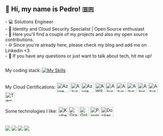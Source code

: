 ## 👋 Hi, my name is Pedro! 🇧🇷
  
  
  <div>
    <div>
      - 💻 Solutions Engineer </br>
      - 📖 Identity and Cloud Security Specialist | Open Source enthusiast </br>
      - 🐧 Here you'll find a couple of my projects and also my open source contributions. </br>
      - 🌐 Since you're already here, please check my <link src="pedroscloudsecurity.com">blog</link> and add me on <link src="https://www.linkedin.com/in/pedroirufo/?locale=en_US">Linkedin</link> <3 </br>
      - 🤝 If you have any questions or just want to talk about tech, hit me up!
    </div>
  </div>
  
  ##

  My coding stack: [![My Skills](https://skillicons.dev/icons?i=go,js,nodejs,react,py&perline=5)](https://skillicons.dev)
  
 <div style="display: inline_block"><br>
  <div>
    My Cloud Certifications: 
  <img align="center" alt="Azure Fundamentals" height="30" width="40" src="https://docs.microsoft.com/pt-BR/learn/media/msle/microsoft-fundamentals-certification.svg">
  <img align="center" alt="Azure Security, Compliance and Identity Fundamentals" height="30" width="30" src="https://learn.microsoft.com/en-us/media/learn/certification/badges/microsoft-certified-fundamentals-badge.svg">
   <img align="center" alt="Azure Data Fundamentals" height="30" width="40" src="https://learn.microsoft.com/pt-br/media/learn/certification/badges/microsoft-certified-fundamentals-badge.svg">
   <img align="center" alt="AWS Cloud Pratictioner" height="30" width="30" src="https://images.credly.com/size/680x680/images/00634f82-b07f-4bbd-a6bb-53de397fc3a6/image.png">
   <img align="center" alt="Azure Administrator Associate" height="30" width="30" src="https://images.credly.com/images/336eebfc-0ac3-4553-9a67-b402f491f185/azure-administrator-associate-600x600.png">
   <img align="center" alt="Azure Security Engineer" height="30" width="30" src="https://images.credly.com/size/680x680/images/1ad16b6f-2c71-4a2e-ae74-ec69c4766039/azure-security-engineer-associate600x600.png">
   <img align="center" alt="Azure identity and Access Administrator" height="30" width="30" src="https://images.credly.com/size/680x680/images/91295436-0704-4b98-8e1a-ef5f937bda21/identity-and-access-administrator-associate-600x600.png">
   <img align="center" alt="Azure Solutions Architect Expert" height="30" width="30" src="https://images.credly.com/size/680x680/images/987adb7e-49be-4e24-b67e-55986bd3fe66/azure-solutions-architect-expert-600x600.png">
   <img align="center" alt="Azure Cybersecurity Architect Expert" height="30" width="30" src="https://cdn.hashnode.com/res/hashnode/image/upload/v1718479458693/cae8d708-36cb-416d-9116-cf69afbe73c5.png?auto=compress,format&format=webp">
   <img align="center" alt="Terraform Associate" height="30" width="30" src="https://images.credly.com/size/680x680/images/99289602-861e-4929-8277-773e63a2fa6f/image.png">
  </div> </br>
  <div>
    Some technologies I like: 
    <img align="center" alt="Kubernetes" height="30" width="30" src="https://upload.wikimedia.org/wikipedia/labs/thumb/b/ba/Kubernetes-icon-color.svg/2110px-Kubernetes-icon-color.svg.png">
    <img align="center" alt="Grafana" height="30" width="30" src="https://uploads-ssl.webflow.com/627ba6588811eca90ffd6f2a/6282a6afbfe3d16f0a4d67f9_grafana.png">
    <img align="center" alt="Golang" height="30" width="30" src="https://cdn.worldvectorlogo.com/logos/gopher.svg">
    <img align="center" alt="Prometheus" height="30" width="30" src="https://upload.wikimedia.org/wikipedia/commons/thumb/3/38/Prometheus_software_logo.svg/1200px-Prometheus_software_logo.svg.png">
    <img align="center" alt="Docker" height="30" width="40" src="https://www.docker.com/wp-content/uploads/2022/03/Moby-logo.png">
  </div>
</div>
  
  ##
  
  <div> 
    <a href="https://predoignacio.medium.com/" target="_blank"><img src="https://img.shields.io/badge/Medium-12100E?style=for-the-badge&logo=medium&logoColor=white" target="_blank"></a>  
  <a href="https://instagram.com/predoignacio" target="_blank"><img src="https://img.shields.io/badge/-Instagram-%23E4405F?style=for-the-badge&logo=instagram&logoColor=white" target="_blank"></a>
  <a href = "mailto:pedroig100.pi@gmail.com"><img src="https://img.shields.io/badge/-Gmail-%23333?style=for-the-badge&logo=gmail&logoColor=white" target="_blank"></a>
  <a href="https://www.linkedin.com/in/pedroirufo/" target="_blank"><img src="https://img.shields.io/badge/-LinkedIn-%230077B5?style=for-the-badge&logo=linkedin&logoColor=white" target="_blank"></a> 
 
</div>
